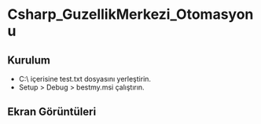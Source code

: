 # Csharp_GuzellikMerkezi_Otomasyonu

## Kurulum

- C:\ içerisine test.txt dosyasını yerleştirin.
- Setup > Debug > bestmy.msi çalıştırın.

## Ekran Görüntüleri

